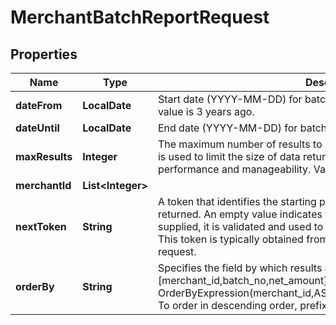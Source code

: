 

# MerchantBatchReportRequest


## Properties

| Name | Type | Description | Notes |
|------------ | ------------- | ------------- | -------------|
|**dateFrom** | **LocalDate** | Start date (YYYY-MM-DD) for batch retrieval range, inclusive. Maximum value is 3 years ago. |  [optional] |
|**dateUntil** | **LocalDate** | End date (YYYY-MM-DD) for batch retrieval range, inclusive. |  [optional] |
|**maxResults** | **Integer** | The maximum number of results to return in a single response. This value is used to limit the size of data returned by the API, enhancing performance and manageability. Values should be between 5 and 250. |  [optional] |
|**merchantId** | **List&lt;Integer&gt;** |  |  [optional] |
|**nextToken** | **String** | A token that identifies the starting point of the page of results to be returned. An empty value indicates the start of the dataset. When supplied, it is validated and used to fetch the subsequent page of results. This token is typically obtained from the response of a previous pagination request. |  [optional] |
|**orderBy** | **String** | Specifies the field by which results are ordered. Available fields are [merchant_id,batch_no,net_amount]. By default, fields are ordered by OrderByExpression(merchant_id,ASC),OrderByExpression(batch_no,ASC). To order in descending order, prefix with &#39;-&#39; or suffix with &#39; DESC&#39;. |  [optional] |



